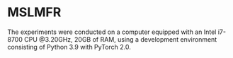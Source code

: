 # MSLMFR

The experiments were conducted on a computer equipped with an Intel i7-8700 CPU @3.20GHz, 20GB of RAM, using a development environment consisting of Python 3.9 with PyTorch 2.0.
